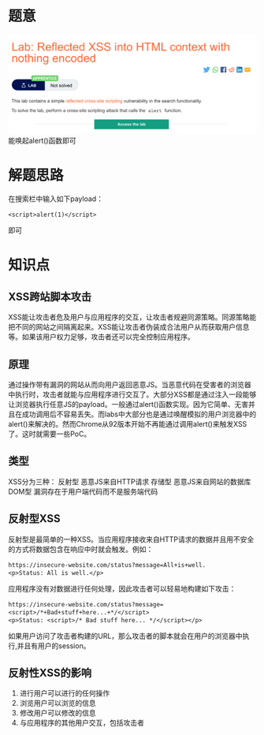 # 题意
![](pic/5-2.png)
能唤起alert()函数即可
# 解题思路

在搜索栏中输入如下payload：
```
<script>alert(1)</script>
```
即可
# 知识点
## XSS跨站脚本攻击
XSS能让攻击者危及用户与应用程序的交互，让攻击者规避同源策略。同源策略能把不同的网站之间隔离起来。XSS能让攻击者伪装成合法用户从而获取用户信息等。如果该用户权力足够，攻击者还可以完全控制应用程序。

## 原理
通过操作带有漏洞的网站从而向用户返回恶意JS。当恶意代码在受害者的浏览器中执行时，攻击者就能与应用程序进行交互了。大部分XSS都是通过注入一段能够让浏览器执行任意JS的payload。一般通过alert()函数实现。因为它简单、无害并且在成功调用后不容易丢失。而labs中大部分也是通过唤醒模拟的用户浏览器中的alert()来解决的。然而Chrome从92版本开始不再能通过调用alert()来触发XSS了。这时就需要一些PoC。

## 类型
XSS分为三种：
反射型  恶意JS来自HTTP请求
存储型  恶意JS来自网站的数据库
DOM型  漏洞存在于用户端代码而不是服务端代码

##  反射型XSS
反射型是最简单的一种XSS。当应用程序接收来自HTTP请求的数据并且用不安全的方式将数据包含在响应中时就会触发。例如：
```
https://insecure-website.com/status?message=All+is+well.
<p>Status: All is well.</p>
```

应用程序没有对数据进行任何处理，因此攻击者可以轻易地构建如下攻击：
```
https://insecure-website.com/status?message=<script>/*+Bad+stuff+here...+*/</script>
<p>Status: <script>/* Bad stuff here... */</script></p>
```
如果用户访问了攻击者构建的URL，那么攻击者的脚本就会在用户的浏览器中执行,并且有用户的session。

## 反射性XSS的影响
1. 进行用户可以进行的任何操作
2. 浏览用户可以浏览的信息
3. 修改用户可以修改的信息
4. 与应用程序的其他用户交互，包括攻击者